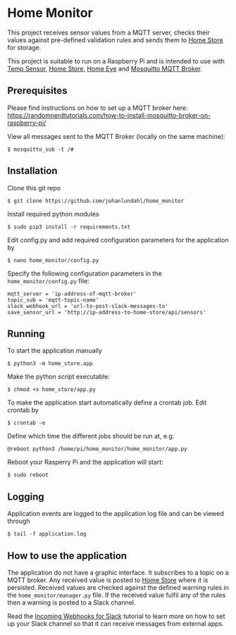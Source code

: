 # Home Monitor
This project receives sensor values from a MQTT server, checks their values against pre-defined validation rules and sends them to [Home Store](http://github.com/johanlundahl/home_store) for storage.

This project is suitable to run on a Raspberry Pi and is intended to use with [Temp Sensor](http://github.com/johanlundahl/temp_sensor), [Home Store](http://github.com/johanlundahl/home_store), [Home Eye](http://github.com/johanlundahl/home_eye) and [Mosquitto MQTT Broker](https://randomnerdtutorials.com/how-to-install-mosquitto-broker-on-raspberry-pi/).

## Prerequisites
Please find instructions on how to set up a MQTT broker here: https://randomnerdtutorials.com/how-to-install-mosquitto-broker-on-raspberry-pi/

View all messages sent to the MQTT Broker (locally on the same machine):

```
$ mosquitto_sub -t /#
```

## Installation

Clone this git repo

```
$ git clone https://github.com/johanlundahl/home_monitor
```

Install required python modules

```
$ sudo pip3 install -r requirements.txt
```

Edit config.py and add required configuration parameters for the application by
```
$ nano home_monitor/config.py
```

Specify the following configuration parameters in the `home_monitor/config.py` file:
```
mqtt_server = 'ip-address-of-mqtt-broker'
topic_sub = 'mqtt-topic-name'
slack_webhook_url = 'url-to-post-slack-messages-to'
save_sensor_url = 'http://ip-address-to-home-store/api/sensors'
```


## Running

To start the application manually 
```
$ python3 -m home_store.app
```

Make the python script executable:
```
$ chmod +x home_store/app.py
```

To make the application start automatically define a crontab job. Edit crontab by
```
$ crontab -e
```

Define which time the different jobs should be run at, e.g.
```
@reboot python3 /home/pi/home_monitor/home_monitor/app.py
```

Reboot your Rasperry Pi and the application will start:
```
$ sudo reboot
```

## Logging
Application events are logged to the application log file and can be viewed through
```
$ tail -f application.log
```

## How to use the application
The application do not have a graphic interface. It subscribes to a topic on a MQTT broker. Any received value is posted to [Home Store](http://github.com/johanlundahl/home_store) where it is persisted. Received values are checked against the defined warning rules in the `home_monitor/manager.py` file. If the received value fulfil any of the rules then a warning is posted to a Slack channel.

Read the [Incoming Webhooks for Slack](https://slack.com/intl/en-se/help/articles/115005265063-Incoming-WebHooks-for-Slack) tutorial to learn more on how to set up your Slack channel so that it can receive messages from external apps.